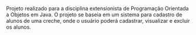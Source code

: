 Projeto realizado para a disciplina extensionista de Programação Orientada a Objetos em Java.
O projeto se baseia em um sistema para cadastro de alunos de uma creche, onde o usuário poderá cadastrar, visualizar e excluir os alunos.

